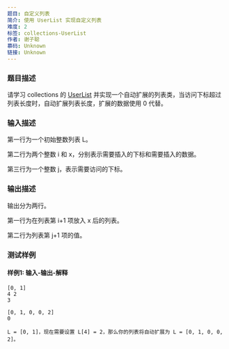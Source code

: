```yaml
---
题目: 自定义列表
简介: 使用 UserList 实现自定义列表
难度: 2
标签: collections-UserList
作者: 谢子聪
慕码: Unknown
链接: Unknown
---
```


### 题目描述

请学习 collections 的 [UserList](https://docs.python.org/zh-cn/3/library/collections.html#collections.UserList) 并实现一个自动扩展的列表类，当访问下标超过列表长度时，自动扩展列表长度，扩展的数据使用 0 代替。

### 输入描述

第一行为一个初始整数列表 L。

第二行为两个整数 i 和 x，分别表示需要插入的下标和需要插入的数据。

第三行为一个整数 j，表示需要访问的下标。

### 输出描述

输出分为两行。

第一行为在列表第 i+1 项放入 x 后的列表。

第二行为列表第 j+1 项的值。

### 测试样例

#### 样例1: 输入-输出-解释

```
[0, 1]
4 2
3
```

```
[0, 1, 0, 0, 2]
0
```

```
L = [0, 1]，现在需要设置 L[4] = 2，那么你的列表将自动扩展为 L = [0, 1, 0, 0, 2]。
```

